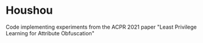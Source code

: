 # Houshou

Code implementing experiments from the ACPR 2021 paper "Least Privilege Learning for Attribute Obfuscation"

<How to coming soon>
